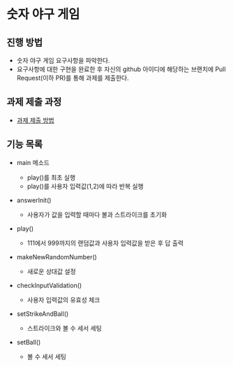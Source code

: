 # 숫자 야구 게임
## 진행 방법
* 숫자 야구 게임 요구사항을 파악한다.
* 요구사항에 대한 구현을 완료한 후 자신의 github 아이디에 해당하는 브랜치에 Pull Request(이하 PR)를 통해 과제를 제출한다.

## 과제 제출 과정
* [과제 제출 방법](https://github.com/next-step/nextstep-docs/tree/master/precourse)

## 기능 목록
- main 메소드
  - play()를 최초 실행
  - play()를 사용자 입력값(1,2)에 따라 반복 실행

- answerInit()
  - 사용자가 값을 입력할 때마다 볼과 스트라이크를 초기화

- play()
  - 111에서 999까지의 랜덤값과 사용자 입력값을 받은 후 답 출력

- makeNewRandomNumber()
  - 새로운 상대값 설정

- checkInputValidation()
  - 사용자 입력값의 유효성 체크
- setStrikeAndBall()
  - 스트라이크와 볼 수 세서 세팅
- setBall()
  - 볼 수 세서 세팅